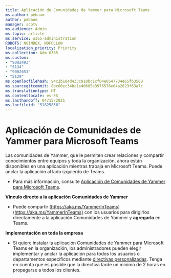 ```yaml
---
title: Aplicación de Comunidades de Yammer para Microsoft Teams
ms.author: pebaum
author: pebaum
manager: scotv
ms.audience: Admin
ms.topic: article
ms.service: o365-administration
ROBOTS: NOINDEX, NOFOLLOW
localization_priority: Priority
ms.collection: Adm_O365
ms.custom:
- "9002493"
- "5134"
- "9002653"
- "5129"
ms.openlocfilehash: 94c2b184d433c918bc1cf04e0547734e65fb3568
ms.sourcegitcommit: 8bc60ec34bc1e40685e3976576e04a2623f63a7c
ms.translationtype: HT
ms.contentlocale: es-ES
ms.lasthandoff: 04/15/2021
ms.locfileid: "51825856"
---
```

# <a name="yammer-communities-app-for-microsoft-teams"></a>Aplicación de Comunidades de Yammer para Microsoft Teams

Las comunidades de Yammer, que le permiten crear relaciones y compartir conocimientos entre equipos y toda la organización, ahora están disponibles en una aplicación mientras trabaja en Microsoft Teams. Puede anclar la aplicación al lado izquierdo de Teams. 

- Para más información, consulte [Aplicación de Comunidades de Yammer para Microsoft Teams](https://go.microsoft.com/fwlink/?linkid=2127757&clcid=0x409).

**Vínculo directo a la aplicación Comunidades de Yammer**

- Puede compartir [https://aka.ms/YammerInTeams](https://aka.ms/YammerInTeams) con los usuarios para dirigirlos directamente a la aplicación Comunidades de Yammer y **agregarla** en Teams.

**Implementación en toda la empresa**

- Si quiere instalar la aplicación Comunidades de Yammer para Microsoft Teams en la organización, los administradores pueden elegir implementar y anclar la aplicación para todos los usuarios o departamentos específicos mediante [directivas personalizadas](https://docs.microsoft.com/microsoftteams/manage-apps). Tenga en cuenta que es posible que la directiva tarde un mínimo de 2 horas en propagarse a todos los clientes.
